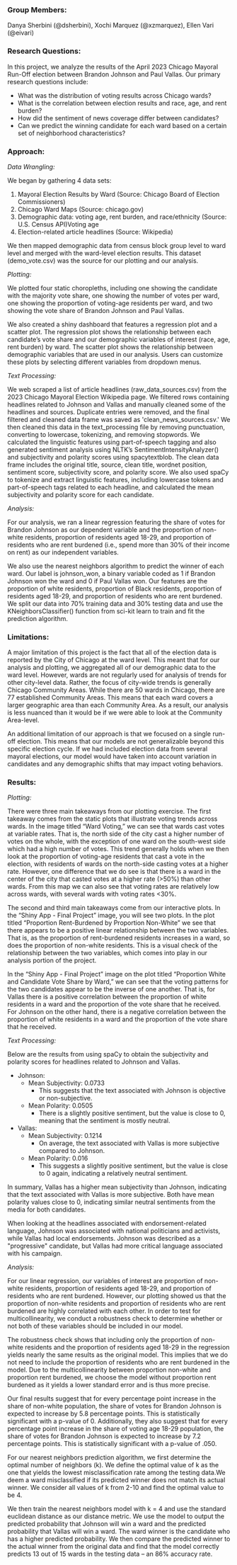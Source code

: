 ### Group Members: 
Danya Sherbini (@dsherbini), Xochi Marquez (@xzmarquez), Ellen Vari (@eivari)

### Research Questions:
In this project, we analyze the results of the April 2023 Chicago Mayoral Run-Off election between Brandon Johnson and Paul Vallas. Our primary research questions include: 
* What was the distribution of voting results across Chicago wards?
* What is the correlation between election results and race, age, and rent burden?
* How did the sentiment of news coverage differ between candidates?
* Can we predict the winning candidate for each ward based on a certain set of neighborhood characteristics? 

### Approach: 
_Data Wrangling:_ 

We began by gathering 4 data sets: 
1. Mayoral Election Results by Ward (Source: Chicago Board of Election Commissioners)
2. Chicago Ward Maps (Source: chicago.gov)
3. Demographic data: voting age, rent burden, and race/ethnicity (Source: U.S. Census API)Voting age
4. Election-related article headlines (Source: Wikipedia)

We then mapped demographic data from census block group level to ward level and merged with the ward-level election results. This dataset (demo_vote.csv) was the source for our plotting and our analysis.

_Plotting:_ 

We plotted four static choropleths, including one showing the candidate with the majority vote share, one showing the number of votes per ward, one showing the proportion of voting-age residents per ward, and two showing the vote share of Brandon Johnson and Paul Vallas. 

We also created a shiny dashboard that features a regression plot and a scatter plot. The regression plot shows the relationship between each candidate’s vote share and our demographic variables of interest (race, age, rent burden) by ward. The scatter plot shows the relationship between demographic variables that are used in our analysis. Users can customize these plots by selecting different variables from dropdown menus.

_Text Processing:_ 

We web scraped a list of article headlines (raw_data_sources.csv) from the 2023 Chicago Mayoral Election Wikipedia page. We filtered rows containing headlines related to Johnson and Vallas and manually cleaned some of the headlines and sources. Duplicate entries were removed, and the final filtered and cleaned data frame was saved as 'clean_news_sources.csv.' We then cleaned this data in the text_processing file by removing punctuation, converting to lowercase, tokenizing, and removing stopwords. We calculated the linguistic features using part-of-speech tagging and also generated sentiment analysis using NLTK’s SentimentIntensityAnalyzer() and subjectivity and polarity scores using spacytextblob. The clean data frame includes the original title, source, clean title, wordnet position, sentiment score, subjectivity score, and polarity score. We also used spaCy to tokenize and extract linguistic features, including lowercase tokens and part-of-speech tags related to each headline, and calculated the mean subjectivity and polarity score for each candidate.

_Analysis:_ 

For our analysis, we ran a linear regression featuring the share of votes for Brandon Johnson as our dependent variable and the proportion of non-white residents, proportion of residents aged 18-29, and proportion of residents who are rent burdened (i.e., spend more than 30% of their income on rent) as our independent variables.

We also use the nearest neighbors algorithm to predict the winner of each ward. Our label is johnson_won, a binary variable coded as 1 if Brandon Johnson won the ward and 0 if Paul Vallas won. Our features are the proportion of white residents, proportion of Black residents, proportion of residents aged 18-29, and proportion of residents who are rent burdened. We split our data into 70% training data and 30% testing data and use the KNeighborsClassifier() function from sci-kit learn to train and fit the prediction algorithm.

### Limitations: 
A major limitation of this project is the fact that all of the election data is reported by the City of Chicago at the ward level. This meant that for our analysis and plotting, we aggregated all of our demographic data to the ward level. However, wards are not regularly used for analysis of trends for other city-level data. Rather, the focus of city-wide trends is generally Chicago Community Areas. While there are 50 wards in Chicago, there are 77 established Community Areas. This means that each ward covers a larger geographic area than each Community Area. As a result, our analysis is less nuanced than it would be if we were able to look at the Community Area-level. 

An additional limitation of our approach is that we focused on a single run-off election. This means that our models are not generalizable beyond this specific election cycle. If we had included election data from several mayoral elections, our model would have taken into account variation in candidates and any demographic shifts that may impact voting behaviors. 

### Results: 
_Plotting:_ 

There were three main takeaways from our plotting exercise. The first takeaway comes from the static plots that illustrate voting trends across wards. In the image titled “Ward Voting,” we can see that wards cast votes at variable rates. That is, the north side of the city cast a higher number of votes on the whole, with the exception of one ward on the south-west side which had a high number of votes. This trend generally holds when we then look at the proportion of voting-age residents that cast a vote in the election, with residents of wards on the north-side casting votes at a higher rate. However, one difference that we do see is that there is a ward in the center of the city that casted votes at a higher rate (>50%) than other wards. From this map we can also see that voting rates are relatively low across wards, with several wards with voting rates <30%. 

The second and third main takeaways come from our interactive plots. In the “Shiny App - Final Project” image, you will see two plots. In the plot titled “Proportion Rent-Burdened by Proportion Non-White” we see that there appears to be a positive linear relationship between the two variables. That is, as the proportion of rent-burdened residents increases in a ward, so does the proportion of non-white residents. This is a visual check of the relationship between the two variables, which comes into play in our analysis portion of the project. 

In the “Shiny App - Final Project” image on the plot titled “Proportion White and Candidate Vote Share by Ward,” we can see that the voting patterns for the two candidates appear to be the inverse of one another. That is, for Vallas there is a positive correlation between the proportion of white residents in a ward and the proportion of the vote share that he received. For Johnson on the other hand, there is a negative correlation between the proportion of white residents in a ward and the proportion of the vote share that he received.  

_Text Processing:_ 

Below are the results from using spaCy to obtain the subjectivity and polarity scores for headlines related to Johnson and Vallas.
* Johnson: 
  * Mean Subjectivity: 0.0733 
    * This suggests that the text associated with Johnson is objective or non-subjective. 
  * Mean Polarity: 0.0505 
    * There is a slightly positive sentiment, but the value is close to 0, meaning that the sentiment is mostly neutral. 
* Vallas: 
  * Mean Subjectivity: 0.1214 
    * On average, the text associated with Vallas is more subjective compared to Johnson. 
  * Mean Polarity: 0.016 
    * This suggests a slightly positive sentiment, but the value is close to 0 again, indicating a relatively neutral sentiment. 
 
In summary, Vallas has a higher mean subjectivity than Johnson, indicating that the text associated with Vallas is more subjective. Both have mean polarity values close to 0, indicating similar neutral sentiments from the media for both candidates. 

When looking at the headlines associated with endorsement-related language, Johnson was associated with national politicians and activists, while Vallas had local endorsements. Johnson was described as a "progressive" candidate, but Vallas had more critical language associated with his campaign. 

_Analysis:_ 

For our linear regression, our variables of interest are proportion of non-white residents, proportion of residents aged 18-29, and proportion of residents who are rent burdened. However, our plotting showed us that the proportion of non-white residents and proportion of residents who are rent burdened are highly correlated with each other. In order to test for multicollinearity, we conduct a robustness check to determine whether or not both of these variables should be included in our model. 

The robustness check shows that including only the proportion of non-white residents and the proportion of residents aged 18-29 in the regression yields nearly the same results as the original model. This implies that we do not need to include the proportion of residents who are rent burdened in the model. Due to the multicollinearity between proportion non-white and proportion rent burdened, we choose the model without proportion rent burdened as it yields a lower standard error and is thus more precise.

Our final results suggest that for every percentage point increase in the share of non-white population, the share of votes for Brandon Johnson is expected to increase by 5.8 percentage points. This is statistically significant with a p-value of 0. Additionally, they also suggest that for every percentage point increase in the share of voting age 18-29 population, the share of votes for Brandon Johnson is expected to increase by 7.2 percentage points. This is statistically significant with a p-value of .050. 

For our nearest neighbors prediction algorithm, we first determine the optimal number of neighbors (k). We define the optimal value of k as the one that yields the lowest misclassification rate among the testing data.We deem a ward misclassified if its predicted winner does not match its actual winner. We consider all values of k from 2-10 and find the optimal value to be 4. 

We then train the nearest neighbors model with k = 4 and use the standard euclidean distance as our distance metric. We use the model to output the predicted probability that Johnson will win a ward and the predicted probability that Vallas will win a ward. The ward winner is the candidate who has a higher predicted probability. We then compare the predicted winner to the actual winner from the original data and find that the model correctly predicts 13 out of 15 wards in the testing data – an 86% accuracy rate.

